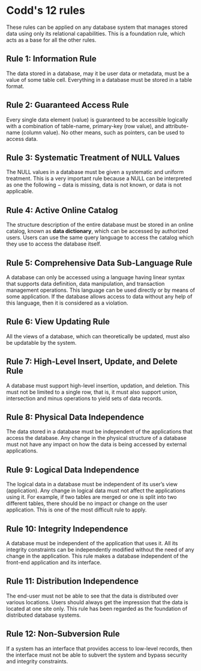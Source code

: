 # Codd's 12 rules
These rules can be applied on any database system that manages stored data using only its relational capabilities. This is a foundation rule, which acts as a base for all the other rules.

## Rule 1: Information Rule
The data stored in a database, may it be user data or metadata, must be a value of some table cell. Everything in a database must be stored in a table format.

## Rule 2: Guaranteed Access Rule
Every single data element (value) is guaranteed to be accessible logically with a combination of table-name, primary-key (row value), and attribute-name (column value). No other means, such as pointers, can be used to access data.

## Rule 3: Systematic Treatment of NULL Values
The NULL values in a database must be given a systematic and uniform treatment. This is a very important rule because a NULL can be interpreted as one the following − data is missing, data is not known, or data is not applicable.

## Rule 4: Active Online Catalog
The structure description of the entire database must be stored in an online catalog, known as **data dictionary**, which can be accessed by authorized users. Users can use the same query language to access the catalog which they use to access the database itself.

## Rule 5: Comprehensive Data Sub-Language Rule
A database can only be accessed using a language having linear syntax that supports data definition, data manipulation, and transaction management operations. This language can be used directly or by means of some application. If the database allows access to data without any help of this language, then it is considered as a violation.

## Rule 6: View Updating Rule
All the views of a database, which can theoretically be updated, must also be updatable by the system.

## Rule 7: High-Level Insert, Update, and Delete Rule
A database must support high-level insertion, updation, and deletion. This must not be limited to a single row, that is, it must also support union, intersection and minus operations to yield sets of data records.

## Rule 8: Physical Data Independence
The data stored in a database must be independent of the applications that access the database. Any change in the physical structure of a database must not have any impact on how the data is being accessed by external applications.

## Rule 9: Logical Data Independence
The logical data in a database must be independent of its user’s view (application). Any change in logical data must not affect the applications using it. For example, if two tables are merged or one is split into two different tables, there should be no impact or change on the user application. This is one of the most difficult rule to apply.

## Rule 10: Integrity Independence
A database must be independent of the application that uses it. All its integrity constraints can be independently modified without the need of any change in the application. This rule makes a database independent of the front-end application and its interface.

## Rule 11: Distribution Independence
The end-user must not be able to see that the data is distributed over various locations. Users should always get the impression that the data is located at one site only. This rule has been regarded as the foundation of distributed database systems.

## Rule 12: Non-Subversion Rule
If a system has an interface that provides access to low-level records, then the interface must not be able to subvert the system and bypass security and integrity constraints.